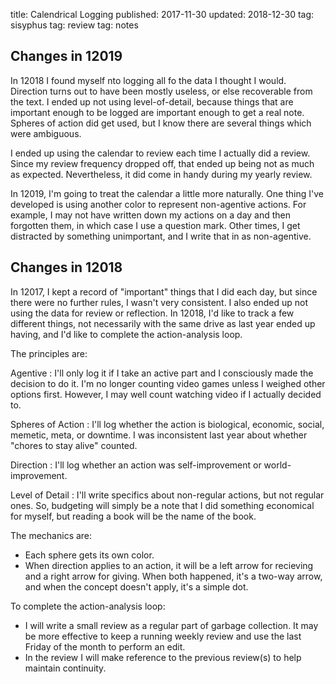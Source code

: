 title: Calendrical Logging
published: 2017-11-30
updated: 2018-12-30
tag: sisyphus
tag: review
tag: notes


## Changes in 12019

In 12018 I found myself nto logging all fo the data I thought I would.
Direction turns out to have been mostly useless, or else recoverable from the text.
I ended up not using level-of-detail, because things that are important enough to be logged are important enough to get a real note.
Spheres of action did get used, but I know there are several things which were ambiguous.

I ended up using the calendar to review each time I actually did a review.
Since my review frequency dropped off, that ended up being not as much as expected.
Nevertheless, it did come in handy during my yearly review.

In 12019, I'm going to treat the calendar a little more naturally.
One thing I've developed is using another color to represent non-agentive actions.
For example, I may not have written down my actions on a day and then forgotten them, in which case I use a question mark.
Other times, I get distracted by something unimportant, and I write that in as non-agentive.


## Changes in 12018

In 12017, I kept a record of "important" things that I did each day, but since there were no further rules, I wasn't very consistent.
I also ended up not using the data for review or reflection.
In 12018, I'd like to track a few different things, not necessarily with the same drive as last year ended up having, and I'd like to complete the action-analysis loop.

The principles are:

Agentive
:   I'll only log it if I take an active part and I consciously made the decision to do it.
    I'm no longer counting video games unless I weighed other options first.
    However, I may well count watching video if I actually decided to.

Spheres of Action
:   I'll log whether the action is biological, economic, social, memetic, meta, or downtime.
    I was inconsistent last year about whether "chores to stay alive" counted.

Direction
:   I'll log whether an action was self-improvement or world-improvement.

Level of Detail
:   I'll write specifics about non-regular actions, but not regular ones.
    So, budgeting will simply be a note that I did something economical for myself, but reading a book will be the name of the book.

The mechanics are:

  * Each sphere gets its own color.
  * When direction applies to an action, it will be a left arrow for recieving and a right arrow for giving. When both happened, it's a two-way arrow, and when the concept doesn't apply, it's a simple dot.

To complete the action-analysis loop:

  * I will write a small review as a regular part of garbage collection.
    It may be more effective to keep a running weekly review and use the last Friday of the month to perform an edit.
  * In the review I will make reference to the previous review(s) to help maintain continuity.
